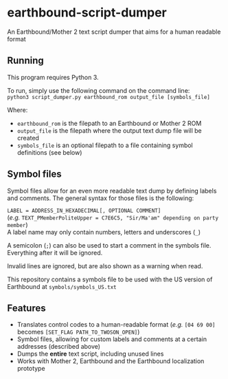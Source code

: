 # earthbound-script-dumper
An Earthbound/Mother 2 text script dumper that aims for a human readable format


## Running
This program requires Python 3.

To run, simply use the following command on the command line:  
`python3 script_dumper.py earthbound_rom output_file [symbols_file]`

Where:
- `earthbound_rom` is the filepath to an Earthbound or Mother 2 ROM
- `output_file` is the filepath where the output text dump file will be created
- `symbols_file` is an optional filepath to a file containing symbol definitions (see below)

## Symbol files
Symbol files allow for an even more readable text dump by defining labels and comments. The general syntax for those files is the following:

`LABEL = ADDRESS_IN_HEXADECIMAL[, OPTIONAL COMMENT]`  
(*e.g.* `TEXT_PMemberPoliteUpper = C7E6C5, "Sir/Ma'am" depending on party member`)  
A label name may only contain numbers, letters and underscores (`_`)

A semicolon (`;`) can also be used to start a comment in the symbols file. Everything after it will be ignored.

Invalid lines are ignored, but are also shown as a warning when read.


This repository contains a symbols file to be used with the US version of Earthbound at `symbols/symbols_US.txt`

## Features
- Translates control codes to a human-readable format (*e.g.* `[04 69 00]` becomes `[SET_FLAG PATH_TO_TWOSON_OPEN]`)
- Symbol files, allowing for custom labels and comments at a certain addresses (described above)
- Dumps the **entire** text script, including unused lines
- Works with Mother 2, Earthbound and the Earthbound localization prototype
